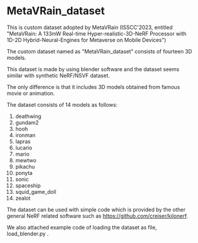 # MetaVRain_dataset
This is custom dataset adopted by MetaVRain (ISSCC'2023, entitled "MetaVRain: A 133mW Real-time Hyper-realistic-3D-NeRF Processor with 1D-2D Hybrid-Neural-Engines for Metaverse on Mobile Devices")

The custom dataset named as "MetaVRain_dataset" consists of fourteen 3D models.

This dataset is made by using blender software and the dataset seems similar with synthetic NeRF/NSVF dataset.

The only difference is that it includes 3D models obtained from famous movie or animation.

The dataset consists of 14 models as follows: 
1) deathwing
2) gundam2
3) hooh
4) ironman
5) lapras
6) lucario
7) mario
8) mewtwo
9) pikachu
10) ponyta
11) sonic
12) spaceship
13) squid_game_doll
14) zealot

The dataset can be used with simple code which is provided by the other general NeRF related software
such as https://github.com/creiser/kilonerf.

We also attached example code of loading the dataset as file, load_blender.py .
